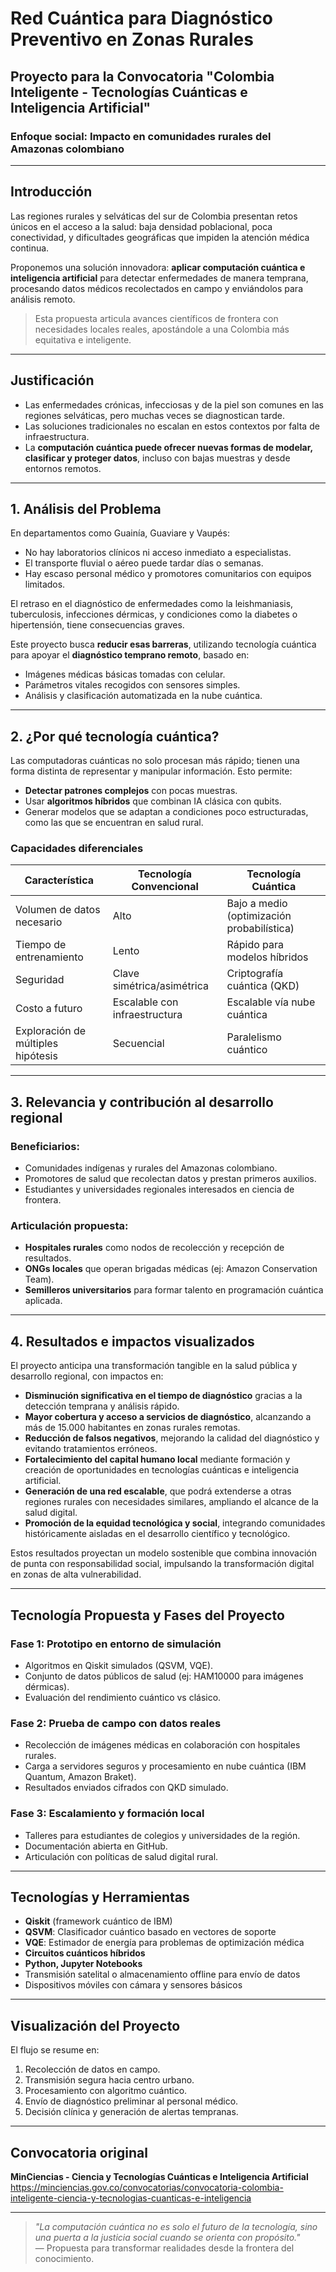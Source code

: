 # Red Cuántica para Diagnóstico Preventivo en Zonas Rurales

## Proyecto para la Convocatoria "Colombia Inteligente - Tecnologías Cuánticas e Inteligencia Artificial"

### Enfoque social: Impacto en comunidades rurales del Amazonas colombiano

---

## Introducción

Las regiones rurales y selváticas del sur de Colombia presentan retos únicos en el acceso a la salud: baja densidad poblacional, poca conectividad, y dificultades geográficas que impiden la atención médica continua.

Proponemos una solución innovadora: **aplicar computación cuántica e inteligencia artificial** para detectar enfermedades de manera temprana, procesando datos médicos recolectados en campo y enviándolos para análisis remoto.

> Esta propuesta articula avances científicos de frontera con necesidades locales reales, apostándole a una Colombia más equitativa e inteligente.

---

## Justificación

- Las enfermedades crónicas, infecciosas y de la piel son comunes en las regiones selváticas, pero muchas veces se diagnostican tarde.
- Las soluciones tradicionales no escalan en estos contextos por falta de infraestructura.
- La **computación cuántica puede ofrecer nuevas formas de modelar, clasificar y proteger datos**, incluso con bajas muestras y desde entornos remotos.

---

## 1. Análisis del Problema

En departamentos como Guainía, Guaviare y Vaupés:

- No hay laboratorios clínicos ni acceso inmediato a especialistas.
- El transporte fluvial o aéreo puede tardar días o semanas.
- Hay escaso personal médico y promotores comunitarios con equipos limitados.

El retraso en el diagnóstico de enfermedades como la leishmaniasis, tuberculosis, infecciones dérmicas, y condiciones como la diabetes o hipertensión, tiene consecuencias graves.

Este proyecto busca **reducir esas barreras**, utilizando tecnología cuántica para apoyar el **diagnóstico temprano remoto**, basado en:

- Imágenes médicas básicas tomadas con celular.
- Parámetros vitales recogidos con sensores simples.
- Análisis y clasificación automatizada en la nube cuántica.

---

## 2. ¿Por qué tecnología cuántica?

Las computadoras cuánticas no solo procesan más rápido; tienen una forma distinta de representar y manipular información. Esto permite:

- **Detectar patrones complejos** con pocas muestras.
- Usar **algoritmos híbridos** que combinan IA clásica con qubits.
- Generar modelos que se adaptan a condiciones poco estructuradas, como las que se encuentran en salud rural.

### Capacidades diferenciales

| Característica                    | Tecnología Convencional         | Tecnología Cuántica                       |
|----------------------------------|--------------------------------|------------------------------------------|
| Volumen de datos necesario       | Alto                           | Bajo a medio (optimización probabilística)|
| Tiempo de entrenamiento          | Lento                          | Rápido para modelos híbridos             |
| Seguridad                        | Clave simétrica/asimétrica     | Criptografía cuántica (QKD)              |
| Costo a futuro                   | Escalable con infraestructura  | Escalable vía nube cuántica               |
| Exploración de múltiples hipótesis | Secuencial                   | Paralelismo cuántico                      |

---

## 3. Relevancia y contribución al desarrollo regional

### Beneficiarios:

- Comunidades indígenas y rurales del Amazonas colombiano.
- Promotores de salud que recolectan datos y prestan primeros auxilios.
- Estudiantes y universidades regionales interesados en ciencia de frontera.

### Articulación propuesta:

- **Hospitales rurales** como nodos de recolección y recepción de resultados.
- **ONGs locales** que operan brigadas médicas (ej: Amazon Conservation Team).
- **Semilleros universitarios** para formar talento en programación cuántica aplicada.

---

## 4. Resultados e impactos visualizados

El proyecto anticipa una transformación tangible en la salud pública y desarrollo regional, con impactos en:

- **Disminución significativa en el tiempo de diagnóstico** gracias a la detección temprana y análisis rápido.
- **Mayor cobertura y acceso a servicios de diagnóstico**, alcanzando a más de 15.000 habitantes en zonas rurales remotas.
- **Reducción de falsos negativos**, mejorando la calidad del diagnóstico y evitando tratamientos erróneos.
- **Fortalecimiento del capital humano local** mediante formación y creación de oportunidades en tecnologías cuánticas e inteligencia artificial.
- **Generación de una red escalable**, que podrá extenderse a otras regiones rurales con necesidades similares, ampliando el alcance de la salud digital.
- **Promoción de la equidad tecnológica y social**, integrando comunidades históricamente aisladas en el desarrollo científico y tecnológico.

Estos resultados proyectan un modelo sostenible que combina innovación de punta con responsabilidad social, impulsando la transformación digital en zonas de alta vulnerabilidad.

---

## Tecnología Propuesta y Fases del Proyecto

### Fase 1: Prototipo en entorno de simulación
- Algoritmos en Qiskit simulados (QSVM, VQE).
- Conjunto de datos públicos de salud (ej: HAM10000 para imágenes dérmicas).
- Evaluación del rendimiento cuántico vs clásico.

### Fase 2: Prueba de campo con datos reales
- Recolección de imágenes médicas en colaboración con hospitales rurales.
- Carga a servidores seguros y procesamiento en nube cuántica (IBM Quantum, Amazon Braket).
- Resultados enviados cifrados con QKD simulado.

### Fase 3: Escalamiento y formación local
- Talleres para estudiantes de colegios y universidades de la región.
- Documentación abierta en GitHub.
- Articulación con políticas de salud digital rural.

---

## Tecnologías y Herramientas

- **Qiskit** (framework cuántico de IBM)
- **QSVM**: Clasificador cuántico basado en vectores de soporte
- **VQE**: Estimador de energía para problemas de optimización médica
- **Circuitos cuánticos híbridos**
- **Python, Jupyter Notebooks**
- Transmisión satelital o almacenamiento offline para envío de datos
- Dispositivos móviles con cámara y sensores básicos

---

## Visualización del Proyecto
El flujo se resume en:
1. Recolección de datos en campo.
2. Transmisión segura hacia centro urbano.
3. Procesamiento con algoritmo cuántico.
4. Envío de diagnóstico preliminar al personal médico.
5. Decisión clínica y generación de alertas tempranas.

---

## Convocatoria original

**MinCiencias - Ciencia y Tecnologías Cuánticas e Inteligencia Artificial**  
https://minciencias.gov.co/convocatorias/convocatoria-colombia-inteligente-ciencia-y-tecnologias-cuanticas-e-inteligencia

---

> _"La computación cuántica no es solo el futuro de la tecnología, sino una puerta a la justicia social cuando se orienta con propósito."_  
— Propuesta para transformar realidades desde la frontera del conocimiento.

